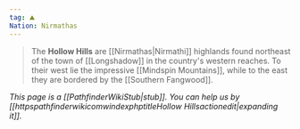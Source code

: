 ```yaml
---
tag: ⛰️️
Nation: Nirmathas
---
```

> The **Hollow Hills** are [[Nirmathas|Nirmathi]] highlands found northeast of the town of [[Longshadow]] in the country's western reaches. To their west lie the impressive [[Mindspin Mountains]], while to the east they are bordered by the [[Southern Fangwood]].



*This page is a [[PathfinderWikiStub|stub]]. You can help us by [[httpspathfinderwikicomwindexphptitleHollow Hillsactionedit|expanding it]].*








